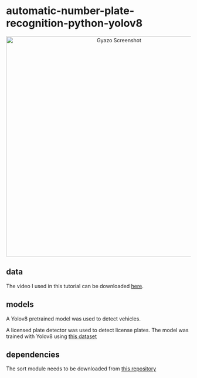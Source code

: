 # automatic-number-plate-recognition-python-yolov8

<p align="center">
    <img width="600" src="https://i.gyazo.com/361171281793051a3c120729fc7cd9e0.mp4" alt="Gyazo Screenshot">
</p>


## data

The video I used in this tutorial can be downloaded [here](https://www.pexels.com/video/traffic-flow-in-the-highway-2103099/).

## models

A Yolov8 pretrained model was used to detect vehicles.

A licensed plate detector was used to detect license plates. The model was trained with Yolov8 using [this dataset](https://universe.roboflow.com/roboflow-universe-projects/license-plate-recognition-rxg4e/dataset/4)


## dependencies

The sort module needs to be downloaded from [this repository](https://github.com/abewley/sort)
